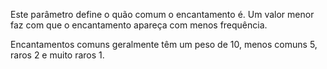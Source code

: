 Este parâmetro define o quão comum o encantamento é. Um valor menor faz com que o encantamento apareça com menos frequência.

Encantamentos comuns geralmente têm um peso de 10, menos comuns 5, raros 2 e muito raros 1.
